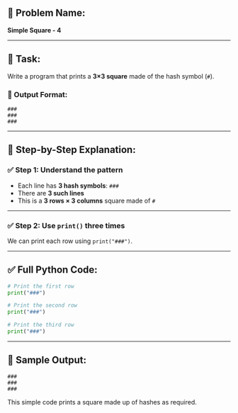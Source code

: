 ## 🧩 **Problem Name:**

**Simple Square - 4**

---

## 📝 **Task:**

Write a program that prints a **3×3 square** made of the hash symbol (`#`).

### 🔸 Output Format:

```
###
###
###
```

---

## 🧠 **Step-by-Step Explanation:**

### ✅ Step 1: Understand the pattern

- Each line has **3 hash symbols**: `###`
- There are **3 such lines**
- This is a **3 rows × 3 columns** square made of `#`

---

### ✅ Step 2: Use `print()` three times

We can print each row using `print("###")`.

---

## ✅ Full Python Code:

```python
# Print the first row
print("###")

# Print the second row
print("###")

# Print the third row
print("###")
```

---

## 🧪 Sample Output:

```
###
###
###
```

This simple code prints a square made up of hashes as required.
